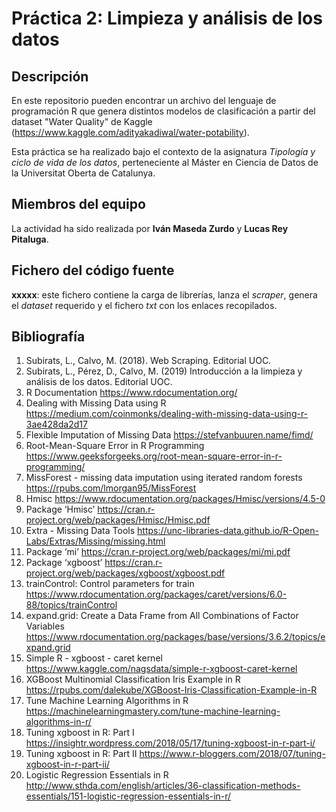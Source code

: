 # Práctica 2: Limpieza y análisis de los datos

## Descripción

En este repositorio pueden encontrar un archivo del lenguaje de programación R que genera distintos modelos de clasificación a partir del dataset "Water Quality" de Kaggle (https://www.kaggle.com/adityakadiwal/water-potability).

Esta práctica se ha realizado bajo el contexto de la asignatura _Tipología y ciclo de vida de los datos_, perteneciente al Máster en Ciencia de Datos de la Universitat Oberta de Catalunya.

## Miembros del equipo

La actividad ha sido realizada por **Iván Maseda Zurdo** y **Lucas Rey Pitaluga**.

## Fichero del código fuente

**xxxxx**: este fichero contiene la carga de librerías, lanza el _scraper_, genera el _dataset_ requerido y el fichero _txt_ con los enlaces recopilados.

## Bibliografía

1. Subirats, L., Calvo, M. (2018). Web Scraping. Editorial UOC.
2. Subirats, L., Pérez, D., Calvo, M. (2019) Introducción a la limpieza y análisis de los datos. Editorial UOC.
3. R Documentation https://www.rdocumentation.org/
4. Dealing with Missing Data using R https://medium.com/coinmonks/dealing-with-missing-data-using-r-3ae428da2d17
5. Flexible Imputation of Missing Data https://stefvanbuuren.name/fimd/
6. Root-Mean-Square Error in R Programming https://www.geeksforgeeks.org/root-mean-square-error-in-r-programming/
7. MissForest - missing data imputation using iterated random forests https://rpubs.com/lmorgan95/MissForest
8. Hmisc https://www.rdocumentation.org/packages/Hmisc/versions/4.5-0
9. Package ‘Hmisc’ https://cran.r-project.org/web/packages/Hmisc/Hmisc.pdf
10. Extra - Missing Data Tools https://unc-libraries-data.github.io/R-Open-Labs/Extras/Missing/missing.html
11. Package ‘mi’ https://cran.r-project.org/web/packages/mi/mi.pdf
12. Package ‘xgboost’ https://cran.r-project.org/web/packages/xgboost/xgboost.pdf
13. trainControl: Control parameters for train https://www.rdocumentation.org/packages/caret/versions/6.0-88/topics/trainControl
14. expand.grid: Create a Data Frame from All Combinations of Factor Variables https://www.rdocumentation.org/packages/base/versions/3.6.2/topics/expand.grid
15. Simple R - xgboost - caret kernel https://www.kaggle.com/nagsdata/simple-r-xgboost-caret-kernel
16. XGBoost Multinomial Classification Iris Example in R https://rpubs.com/dalekube/XGBoost-Iris-Classification-Example-in-R
17. Tune Machine Learning Algorithms in R https://machinelearningmastery.com/tune-machine-learning-algorithms-in-r/
18. Tuning xgboost in R: Part I https://insightr.wordpress.com/2018/05/17/tuning-xgboost-in-r-part-i/
19. Tuning xgboost in R: Part II https://www.r-bloggers.com/2018/07/tuning-xgboost-in-r-part-ii/
20. Logistic Regression Essentials in R http://www.sthda.com/english/articles/36-classification-methods-essentials/151-logistic-regression-essentials-in-r/


